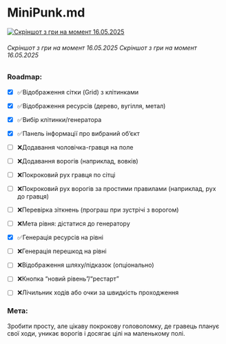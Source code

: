 # MiniPunk.md

[![Скріншот з гри на момент 16.05.2025](https://i.postimg.cc/d1WTxkPC/viber-2025-05-16-20-27-01-305.jpg "Скріншот з гри на момент 16.05.2025")](http:/https://i.postimg.cc/d1WTxkPC/viber-2025-05-16-20-27-01-305.jpg/ "Скріншот з гри на момент 16.05.2025")

###### Скріншот з гри на момент 16.05.2025 Скріншот з гри на момент 16.05.2025

### Roadmap:

- [x] ✅Відображення сітки (Grid) з клітинками
- [x] ✅Відображення ресурсів (дерево, вугілля, метал)
- [x] ✅Вибір клітинки/генератора
- [x] ✅Панель інформації про вибраний об’єкт
- [ ] ❌Додавання чоловічка-гравця на поле
- [ ] ❌Додавання ворогів (наприклад, вовків)
- [ ] ❌Покроковий рух гравця по сітці
- [ ] ❌Покроковий рух ворогів за простими правилами (наприклад, рух до гравця)
- [ ] ❌Перевірка зіткнень (програш при зустрічі з ворогом)
- [ ] ❌Мета рівня: дістатися до генератору
- [x] ✅Генерація ресурсів на рівні
- [ ] ❌Генерація перешкод на рівні
- [ ] ❌Відображення шляху/підказок (опціонально)
- [ ] ❌Кнопка “новий рівень”/“рестарт”
- [ ] ❌Лічильник ходів або очки за швидкість проходження


### Мета:
Зробити просту, але цікаву покрокову головоломку, де гравець планує свої ходи, уникає ворогів і досягає цілі на маленькому полі.
